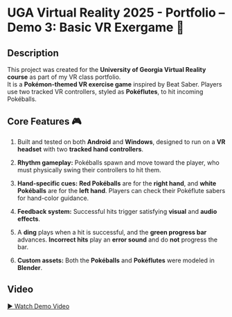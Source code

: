 # UGA Virtual Reality 2025 - Portfolio – Demo 3: Basic VR Exergame 🎯

## Description
This project was created for the **University of Georgia Virtual Reality course** as part of my VR class portfolio.  
It is a **Pokémon-themed VR exercise game** inspired by Beat Saber. Players use two tracked VR controllers, styled as **Pokéflutes**, to hit incoming Pokéballs.

## Core Features 🎮
1. Built and tested on both **Android** and **Windows**, designed to run on a **VR headset** with two **tracked hand controllers**.  

2. **Rhythm gameplay:** Pokéballs spawn and move toward the player, who must physically swing their controllers to hit them.  

3. **Hand-specific cues:** **Red Pokéballs** are for the **right hand**, and **white Pokéballs** are for the **left hand**. Players can check their Pokéflute sabers for hand-color guidance.  

4. **Feedback system:** Successful hits trigger satisfying **visual** and **audio effects**.  

5. A **ding** plays when a hit is successful, and the **green progress bar** advances. **Incorrect hits** play an **error sound** and do **not** progress the bar.  

6. **Custom assets:** Both the **Pokéballs** and **Pokéflutes** were modeled in **Blender**.  

## Video
[▶️ Watch Demo Video](Demonstrations/Demo3.mov)



